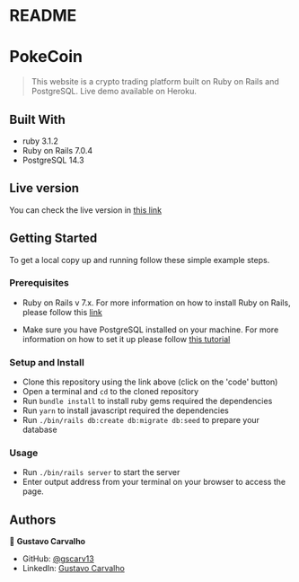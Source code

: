 # README

# PokeCoin

> This website is a crypto trading platform built on Ruby on Rails and PostgreSQL. Live demo available on Heroku.

## Built With

- ruby 3.1.2
- Ruby on Rails 7.0.4
- PostgreSQL 14.3

## Live version

You can check the live version in [this link](https://gscarv13-pokecoins.herokuapp.com/)

## Getting Started

To get a local copy up and running follow these simple example steps.

### Prerequisites

- Ruby on Rails v 7.x. For more information on how to install Ruby on Rails, please follow this [link](https://guides.rubyonrails.org/getting_started.html)

- Make sure you have PostgreSQL installed on your machine. For more information on how to set it up please follow [this tutorial](https://www.digitalocean.com/community/tutorials/how-to-install-and-use-postgresql-on-ubuntu-18-04)

### Setup and Install

- Clone this repository using the link above (click on the 'code' button)
- Open a terminal and `cd` to the cloned repository
- Run `bundle install` to install ruby gems required the dependencies
- Run `yarn` to install javascript required the dependencies
- Run `./bin/rails db:create db:migrate db:seed` to prepare your database

### Usage

- Run `./bin/rails server` to start the server
- Enter output address from your terminal on your browser to access the page.

## Authors

👤 **Gustavo Carvalho**

- GitHub: [@gscarv13](https://github.com/gscarv13)
- LinkedIn: [Gustavo Carvalho](https://www.linkedin.com/in/gscarv13)
